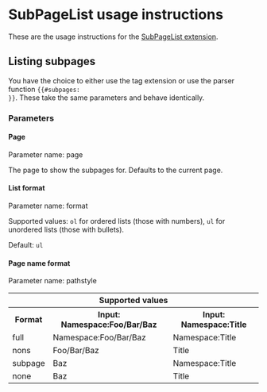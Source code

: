 # SubPageList usage instructions

These are the usage instructions for the [SubPageList extension](../README.md).

## Listing subpages

You have the choice to either use the tag extension <code><subpages /></code>
or use the parser function <code>{{#subpages: }}</code>. These take the
same parameters and behave identically.

### Parameters

#### Page

Parameter name: page

The page to show the subpages for. Defaults to the current page.

#### List format

Parameter name: format

Supported values:
<code>ol</code> for ordered lists (those with numbers),
<code>ul</code> for unordered lists (those with bullets).

Default: <code>ul</code>

#### Page name format

Parameter name: pathstyle

<table>
	<tr>
		<th colspan="3">Supported values</th>
	</tr>
	<tr>
		<th>Format</th>
		<th>Input: Namespace:Foo/Bar/Baz</th>
		<th>Input: Namespace:Title</th>
	</tr>
	<tr>
		<td>full</td>
		<td>Namespace:Foo/Bar/Baz</td>
		<td>Namespace:Title</td>
	</tr>
	<tr>
		<td>nons</td>
		<td>Foo/Bar/Baz</td>
		<td>Title</td>
	</tr>
	<tr>
		<td>subpage</td>
		<td>Baz</td>
		<td>Namespace:Title</td>
	</tr>
	<tr>
		<td>none</td>
		<td>Baz</td>
		<td>Title</td>
	</tr>
</table>

